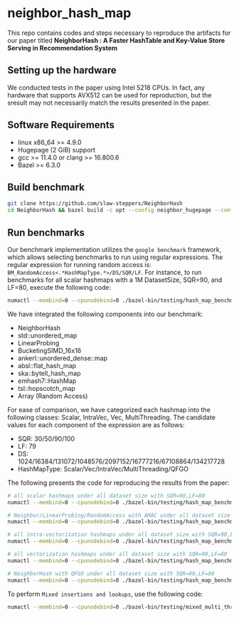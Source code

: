 # neighbor_hash_map

This repo contains codes and steps necessary to reproduce the artifacts for our paper titled **NeighborHash : A Faster HashTable and Key-Value Store Serving in Recommendation System**

## Setting up the hardware

We conducted tests in the paper using Intel 5218 CPUs. In fact, any hardware that supports AVX512 can be used for reproduction, but the sresult may not necessarily match the results presented in the paper.

## Software Requirements

* linux x86_64 >= 4.9.0
* Hugepage (2 GiB) support
* gcc >= 11.4.0 or clang >= 16.800.6
* Bazel >= 6.3.0

## Build benchmark

```bash
git clone https://github.com/slow-steppers/NeighborHash
cd NeighborHash && bazel build -c opt --config neighbor_hugepage --config neighbor_simd testing:all
```

## Run benchmarks

Our benchmark implementation utilizes the `google benchmark` framework, which allows selecting benchmarks to run using regular expressions.
The regular expression for running random access is: `BM_RandomAccess<.*HashMapType.*>/DS/SQR/LF`.
For instance, to run benchmarks for all scalar hashmaps with a 1M DatasetSize, SQR=90, and LF=80, execute the following code:

```bash
numactl --membind=0 --cpunodebind=0 ./bazel-bin/testing/hash_map_benchmark --benchmark_filter="BM_RandomAccess<.*Scalar.*uniform>/1048576/90/79"
```


We have integrated the following components into our benchmark:
- NeighborHash
- std::unordered\_map
- LinearProbing
- BucketingSIMD_16x16
- ankerl::unordered\_dense::map
- absl::flat\_hash\_map
- ska::bytell\_hash\_map
- emhash7::HashMap
- tsl::hopscotch_map
- Array (Random Access)


For ease of comparison, we have categorized each hashmap into the following classes: Scalar, IntraVec, Vec, MultiThreading.
The candidate values for each component of the expression are as follows:
- SQR: 30/50/90/100
- LF: 79
- DS: 1024/16384/131072/1048576/2097152/16777216/67108864/134217728
- HashMapType: Scalar/Vec/IntraVec/MultiThreading/QFGO


The following presents the code for reproducing the results from the paper:

```bash
# all scalar hashmaps under all dataset size with SQR=90,LF=80
numactl --membind=0 --cpunodebind=0 ./bazel-bin/testing/hash_map_benchmark --benchmark_filter="BM_RandomAccess<.*Scalar.*>/.*/90/79"

# Neighbor/LinearProbing/RandomAccess with AMAC under all dataset size with SQR=90,LF=80
numactl --membind=0 --cpunodebind=0 ./bazel-bin/testing/hash_map_benchmark --benchmark_filter="BM_RandomAccess<(Neighbor|LinearProbing|Array).*uniform.*AMAC.*>/.*/90/79$"

# all intra-vectorization hashmaps under all dataset size with SQR=90,LF=80
numactl --membind=0 --cpunodebind=0 ./bazel-bin/testing/hash_map_benchmark --benchmark_filter="BM_RandomAccess<.*IntraVec.*>/.*/90/79"

# all vectorization hashmaps under all dataset size with SQR=90,LF=80
numactl --membind=0 --cpunodebind=0 ./bazel-bin/testing/hash_map_benchmark --benchmark_filter="BM_RandomAccess<.*Vec.*>/.*/90/79"

# NeighborHash with QFGO under all dataset size with SQR=90,LF=80
numactl --membind=0 --cpunodebind=0 ./bazel-bin/testing/hash_map_benchmark --benchmark_filter="BM_RandomAccess<.*QFGO.*>/.*/90/79"
```

To perform `Mixed insertions and lookups`, use the following code:
```bash
numactl --membind=0 --cpunodebind=0 ./bazel-bin/testing/mixed_multi_threading
```
